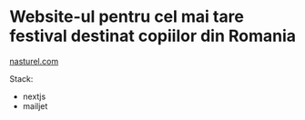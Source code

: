 # Website-ul pentru cel mai tare festival destinat copiilor din Romania
[nasturel.com](nasturel.com)

Stack:
+ nextjs
+ mailjet
  
